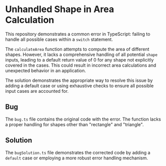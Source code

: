 # Unhandled Shape in Area Calculation

This repository demonstrates a common error in TypeScript: failing to handle all possible cases within a `switch` statement.

The `calculateArea` function attempts to compute the area of different shapes. However, it lacks a comprehensive handling of all potential `shape` inputs, leading to a default return value of 0 for any shape not explicitly covered in the cases.  This could result in incorrect area calculations and unexpected behavior in an application.

The solution demonstrates the appropriate way to resolve this issue by adding a default case or using exhaustive checks to ensure all possible input cases are accounted for.

## Bug

The `bug.ts` file contains the original code with the error.  The function lacks a proper handling for shapes other than "rectangle" and "triangle".

## Solution

The `bugSolution.ts` file demonstrates the corrected code by adding a `default` case or employing a more robust error handling mechanism.